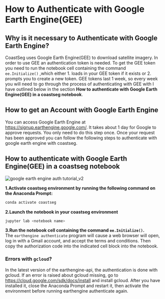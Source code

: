# How to Authenticate with Google Earth Engine(GEE)

## Why is it necessary to Authenticate with Google Earth Engine?

CoastSeg uses Google Earth Engine(GEE) to download satellite imagery. In order to use GEE an authentication token is needed. To get the GEE token you need to run the notebook cell containing the command ` ee.Initialize()` ,which either 1. loads in your GEE token if it exists or 2. prompts you to create a new token. GEE tokens last 1 week, so every week you will need to go through the process of authenticating with GEE with I have outlined below in the section **How to authenticate with Google Earth Engine(GEE) in a coastseg notebook**.

## How to get an Account with Google Earth Engine

You can access Google Earth Engine at https://signup.earthengine.google.com/. It takes about 1 day for Google to approve requests. You only need to do this step once. Once your request has been approved you can follow the following steps to authenticate with google earth engine with coastseg.

## How to authenticate with Google Earth Engine(GEE) in a coastseg notebook

![google earth engine auth tutorial_v2](https://github.com/SatelliteShorelines/CoastSeg/assets/61564689/46a55b5e-c744-4b08-9d4f-8e3b84da9cc7)

**1.Activate coastseg environment by running the following command on the Anaconda Prompt:**

```bash
conda activate coastseg
```

**2.Launch the notebook in your coastseg environment**

```bash
jupyter lab <notebook name>
```

**3.Run the notebook cell containing the command `ee.Initialize()`.**
<br> The `earthengine authenticate` program will cause a web browser will open, log in with a Gmail account, and accept the terms and conditions. Then copy the authorization code into the indicated cell block into the notebook.

### Errors with `gcloud`?

In the latest version of the earthengine-api, the authentication is done with gcloud. If an error is raised about gcloud missing, go to https://cloud.google.com/sdk/docs/install and install gcloud. After you have installed it, close the Anaconda Prompt and restart it, then activate the environment before running earthengine authenticate again.
